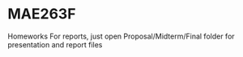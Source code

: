 # MAE263F
Homeworks
For reports, just open Proposal/Midterm/Final folder for presentation and report files
